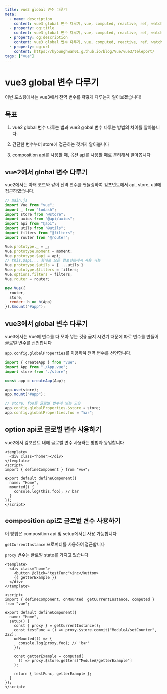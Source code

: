```yaml
---
title: vue3 global 변수 다루기
meta:
  - name: description
    content: vue3 global 변수 다루기, vue, computed, reactive, ref, watch, watchEffect, props, vuex, composable
  - property: og:title
    content: vue3 global 변수 다루기, vue, computed, reactive, ref, watch, watchEffect, props, vuex, composable
  - property: og:description
    content: vue3 global 변수 다루기, vue, computed, reactive, ref, watch, watchEffect, props, vuex, composable
  - property: og:url
    content: https://kyounghwan01.github.io/blog/Vue/vue3/teleport/
tags: ["vue"]
---
```


# vue3 global 변수 다루기

이번 포스팅에서는 vue3에서 전역 변수를 어떻게 다루는지 알아보겠습니다!

## 목표

1. vue2 global 변수 다루는 법과 vue3 global 변수 다루는 방법의 차이를 알아봅니다.

2. 간단한 변수부터 store에 접근하는 것까지 알아봅니다

3. composition api를 사용할 때, 옵션 api를 사용할 때로 분리해서 알아봅니다

## vue2에서 global 변수 다루기

vue2에서는 아래 코드와 같이 전역 변수를 핸들링하여 컴포넌트에서 api, store, util에 접근하였습니다.

```js {11-16}
// main.js
import Vue from "vue";
import _ from "lodash";
import store from "@store";
import axios from "@api/axios";
import api from "@api";
import utils from "@utils";
import filters from "@filters";
import router from "@router";

Vue.prototype._ = _;
Vue.prototype.moment = moment;
Vue.prototype.$api = api;
// this.$api... 형태로 모든 컴포넌트에서 사용 가능
Vue.prototype.$utils = { ...utils };
Vue.prototype.$filters = filters;
Vue.options.filters = filters;
Vue.router = router;

new Vue({
  router,
  store,
  render: h => h(App)
}).$mount("#app");
```

## vue3에서 global 변수 다루기

vue3에서는 Vue에 변수를 다 모아 넣는 것을 금지 시켰기 때문에 따로 변수를 만들어 글로벌 변수를 선언합니다

`app.config.globalProperties`를 이용하여 전역 변수를 선언합니다.

```js {11,12}
import { createApp } from "vue";
import App from "./App.vue";
import store from "./store";

const app = createApp(App);

app.use(store);
app.mount("#app");

// store, foo를 글로벌 변수에 넣는 모습
app.config.globalProperties.$store = store;
app.config.globalProperties.foo = "bar";
```

## option api로 글로벌 변수 사용하기

vue2에서 컴포넌트 내에 글로벌 변수 사용하는 방법과 동일합니다

```vue {10}
<template>
  <div class="home"></div>
</template>
<script>
import { defineComponent } from "vue";

export default defineComponent({
  name: "Home",
  mounted() {
    console.log(this.foo); // bar
  }
});
</script>
```

## composition api로 글로벌 변수 사용하기

이 방법은 composition api 및 setup에서만 사용 가능합니다

`getCurrentInstance` 프로퍼티를 사용하여 접근합니다

`proxy` 변수는 글로벌 state를 가지고 있습니다

```vue {14}
<template>
  <div class="home">
    <button @click="testFunc">inc</button>
    {{ getterExample }}
  </div>
</template>

<script>
import { defineComponent, onMounted, getCurrentInstance, computed } from "vue";

export default defineComponent({
  name: "Home",
  setup() {
    const { proxy } = getCurrentInstance();
    const testFunc = () => proxy.$store.commit("ModuleA/setCounter", 222);
    onMounted(() => {
      console.log(proxy.foo); // 'bar'
    });

    const getterExample = computed(
      () => proxy.$store.getters["ModuleA/getterExample"]
    );

    return { testFunc, getterExample };
  }
});
</script>
```

<TagLinks />

<Disqus />
